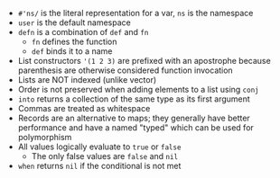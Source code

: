 - `#'ns/` is the literal representation for a var, `ns` is the namespace
- `user` is the default namespace
- `defn` is a combination of `def` and `fn`
    - `fn` defines the function
    - `def` binds it to a name
- List constructors `'(1 2 3)` are prefixed with an apostrophe because parenthesis are otherwise considered function invocation
- Lists are NOT indexed (unlike vector)
- Order is not preserved when adding elements to a list using `conj`
- `into` returns a collection of the same type as its first argument
- Commas are treated as whitespace
- Records are an alternative to maps; they generally have better performance and have a named "typed" which can be used for polymorphism
- All values logically evaluate to `true` or `false`
    - The only false values are `false` and `nil`
- `when` returns `nil` if the conditional is not met
